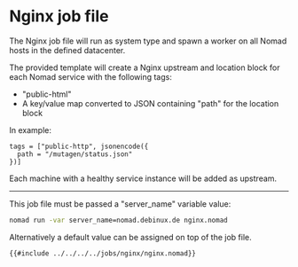 # Nginx job file

The Nginx job file will run as system type and spawn a worker on all Nomad hosts in the defined datacenter.

The provided template will create a Nginx upstream and location block for each Nomad service with the following tags:

- "public-html"
- A key/value map converted to JSON containing "path" for the location block

In example:

```
tags = ["public-http", jsonencode({
  path = "/mutagen/status.json"
})]
```

Each machine with a healthy service instance will be added as upstream.

---

This job file must be passed a "server_name" variable value:

```bash
nomad run -var server_name=nomad.debinux.de nginx.nomad
```

Alternatively a default value can be assigned on top of the job file.

```bash
{{#include ../../../../jobs/nginx/nginx.nomad}}
```
